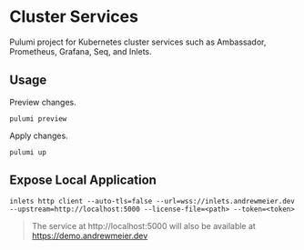 # Cluster Services
Pulumi project for Kubernetes cluster services such as 
Ambassador, Prometheus, Grafana, Seq, and Inlets.

## Usage
Preview changes.
```
pulumi preview
```

Apply changes.
```
pulumi up
```

## Expose Local Application
```
inlets http client --auto-tls=false --url=wss://inlets.andrewmeier.dev --upstream=http://localhost:5000 --license-file=<path> --token=<token>
```
> The service at http://localhost:5000 will also be available at https://demo.andrewmeier.dev
